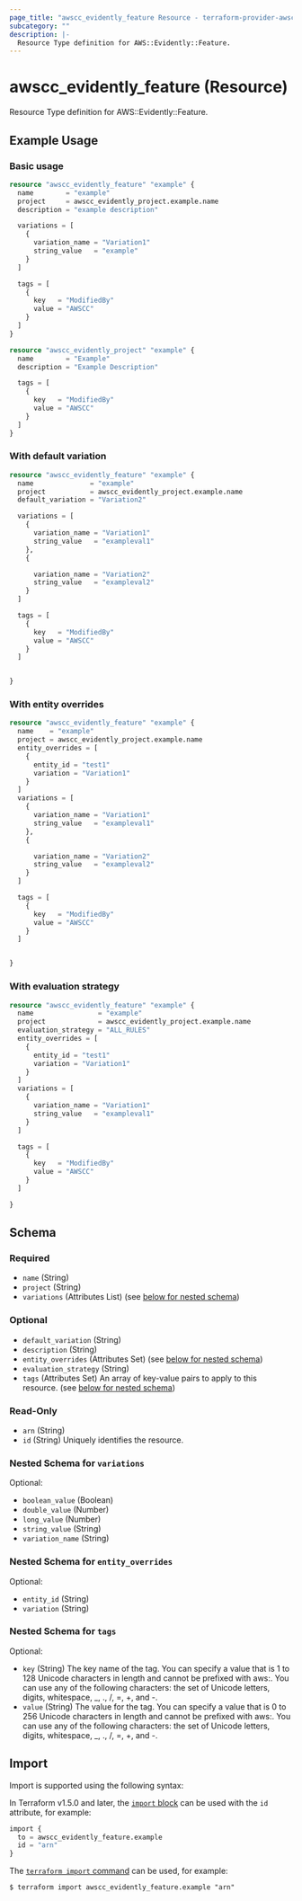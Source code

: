 ```yaml
---
page_title: "awscc_evidently_feature Resource - terraform-provider-awscc"
subcategory: ""
description: |-
  Resource Type definition for AWS::Evidently::Feature.
---
```


# awscc_evidently_feature (Resource)

Resource Type definition for AWS::Evidently::Feature.

## Example Usage

### Basic usage

```terraform
resource "awscc_evidently_feature" "example" {
  name        = "example"
  project     = awscc_evidently_project.example.name
  description = "example description"

  variations = [
    {
      variation_name = "Variation1"
      string_value   = "example"
    }
  ]

  tags = [
    {
      key   = "ModifiedBy"
      value = "AWSCC"
    }
  ]
}

resource "awscc_evidently_project" "example" {
  name        = "Example"
  description = "Example Description"

  tags = [
    {
      key   = "ModifiedBy"
      value = "AWSCC"
    }
  ]
}
```

### With default variation

```terraform
resource "awscc_evidently_feature" "example" {
  name              = "example"
  project           = awscc_evidently_project.example.name
  default_variation = "Variation2"

  variations = [
    {
      variation_name = "Variation1"
      string_value   = "exampleval1"
    },
    {

      variation_name = "Variation2"
      string_value   = "exampleval2"
    }
  ]

  tags = [
    {
      key   = "ModifiedBy"
      value = "AWSCC"
    }
  ]


}
```

### With entity overrides

```terraform
resource "awscc_evidently_feature" "example" {
  name    = "example"
  project = awscc_evidently_project.example.name
  entity_overrides = [
    {
      entity_id = "test1"
      variation = "Variation1"
    }
  ]
  variations = [
    {
      variation_name = "Variation1"
      string_value   = "exampleval1"
    },
    {

      variation_name = "Variation2"
      string_value   = "exampleval2"
    }
  ]

  tags = [
    {
      key   = "ModifiedBy"
      value = "AWSCC"
    }
  ]


}
```

### With evaluation strategy

```terraform
resource "awscc_evidently_feature" "example" {
  name                = "example"
  project             = awscc_evidently_project.example.name
  evaluation_strategy = "ALL_RULES"
  entity_overrides = [
    {
      entity_id = "test1"
      variation = "Variation1"
    }
  ]
  variations = [
    {
      variation_name = "Variation1"
      string_value   = "exampleval1"
    }
  ]

  tags = [
    {
      key   = "ModifiedBy"
      value = "AWSCC"
    }
  ]

}
```

<!-- schema generated by tfplugindocs -->
## Schema

### Required

- `name` (String)
- `project` (String)
- `variations` (Attributes List) (see [below for nested schema](#nestedatt--variations))

### Optional

- `default_variation` (String)
- `description` (String)
- `entity_overrides` (Attributes Set) (see [below for nested schema](#nestedatt--entity_overrides))
- `evaluation_strategy` (String)
- `tags` (Attributes Set) An array of key-value pairs to apply to this resource. (see [below for nested schema](#nestedatt--tags))

### Read-Only

- `arn` (String)
- `id` (String) Uniquely identifies the resource.

<a id="nestedatt--variations"></a>
### Nested Schema for `variations`

Optional:

- `boolean_value` (Boolean)
- `double_value` (Number)
- `long_value` (Number)
- `string_value` (String)
- `variation_name` (String)


<a id="nestedatt--entity_overrides"></a>
### Nested Schema for `entity_overrides`

Optional:

- `entity_id` (String)
- `variation` (String)


<a id="nestedatt--tags"></a>
### Nested Schema for `tags`

Optional:

- `key` (String) The key name of the tag. You can specify a value that is 1 to 128 Unicode characters in length and cannot be prefixed with aws:. You can use any of the following characters: the set of Unicode letters, digits, whitespace, _, ., /, =, +, and -.
- `value` (String) The value for the tag. You can specify a value that is 0 to 256 Unicode characters in length and cannot be prefixed with aws:. You can use any of the following characters: the set of Unicode letters, digits, whitespace, _, ., /, =, +, and -.

## Import

Import is supported using the following syntax:

In Terraform v1.5.0 and later, the [`import` block](https://developer.hashicorp.com/terraform/language/import) can be used with the `id` attribute, for example:

```terraform
import {
  to = awscc_evidently_feature.example
  id = "arn"
}
```

The [`terraform import` command](https://developer.hashicorp.com/terraform/cli/commands/import) can be used, for example:

```shell
$ terraform import awscc_evidently_feature.example "arn"
```